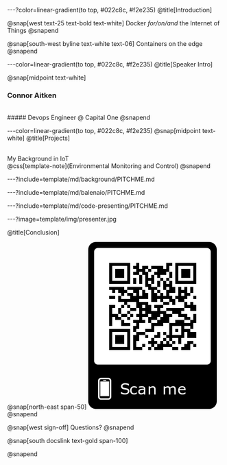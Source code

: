 ---?color=linear-gradient(to top, #022c8c, #f2e235)
@title[Introduction]

<!--
Tip! Get started with this template as follows:
Step 1. Delete the contents of this PITCHME.md file.
Step 2. Start adding your own custom slide content.
Step 3. Copy slide markdown snippets from template/md directory as needed.
-->

@snap[west text-25 text-bold text-white]
Docker *for/on/and* the Internet of Things
@snapend

@snap[south-west byline text-white text-06]
Containers on the edge
@snapend

---color=linear-gradient(to top, #022c8c, #f2e235)
@title[Speaker Intro]

@snap[midpoint text-white]
### Connor Aitken 
<br> 
##### Devops Engineer @ Capital One
@snapend
<!-- 
@snap[south span-100 text-purple text-05]
Reuse the *markdown snippet* for any slide in this template within your own @css[text-gold text-bold](PITCHME.md) files.
@snapend 
-->

---color=linear-gradient(to top, #022c8c, #f2e235)
@snap[midpoint text-white]
@title[Projects]

<!-- ![TIP](template/img/tip.png) -->
<br>
My Background in IoT
<br>
@css[template-note](Environmental Monitoring and Control)
@snapend

---?include=template/md/background/PITCHME.md

---?include=template/md/balenaio/PITCHME.md

---?include=template/md/code-presenting/PITCHME.md

---?image=template/img/presenter.jpg

@title[Conclusion]

@snap[north-east span-50]
![QR](template/img/gitpitch-qr-master.jpg)
@snapend

@snap[west sign-off]
Questions?
@snapend




@snap[south docslink text-gold span-100]

<!-- For supporting documentation see the [The Template Docs](https://gitpitch.com/docs/the-template) -->
@snapend
